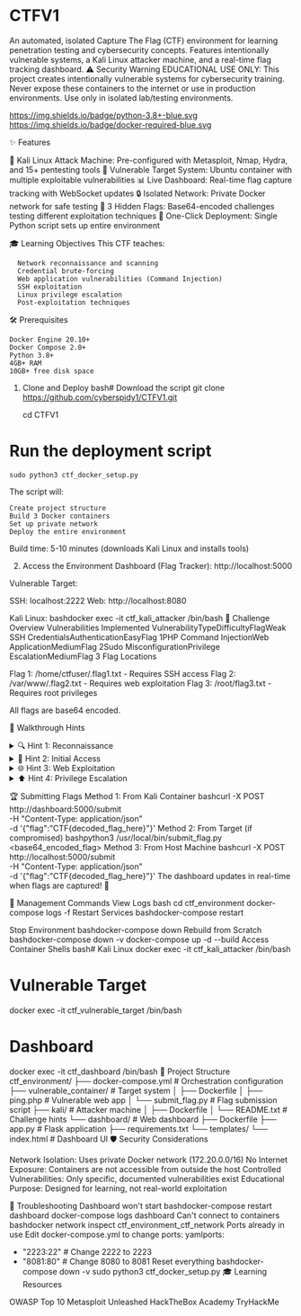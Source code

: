# CTFV1
An automated, isolated Capture The Flag (CTF) environment for learning penetration testing and cybersecurity concepts. Features intentionally vulnerable systems, a Kali Linux attacker machine, and a real-time flag tracking dashboard.
⚠️ Security Warning
EDUCATIONAL USE ONLY: This project creates intentionally vulnerable systems for cybersecurity training. Never expose these containers to the internet or use in production environments. Use only in isolated lab/testing environments.

https://img.shields.io/badge/python-3.8+-blue.svg
https://img.shields.io/badge/docker-required-blue.svg

✨ Features

🐧 Kali Linux Attack Machine: Pre-configured with Metasploit, Nmap, Hydra, and 15+ pentesting tools
🎯 Vulnerable Target System: Ubuntu container with multiple exploitable vulnerabilities
📊 Live Dashboard: Real-time flag capture tracking with WebSocket updates
🔒 Isolated Network: Private Docker network for safe testing
🏁 3 Hidden Flags: Base64-encoded challenges testing different exploitation techniques
🚀 One-Click Deployment: Single Python script sets up entire environment

🎓 Learning Objectives
    This CTF teaches:

      Network reconnaissance and scanning
      Credential brute-forcing
      Web application vulnerabilities (Command Injection)
      SSH exploitation
      Linux privilege escalation
      Post-exploitation techniques

🛠️ Prerequisites

    Docker Engine 20.10+
    Docker Compose 2.0+
    Python 3.8+
    4GB+ RAM
    10GB+ free disk space

1. Clone and Deploy
      bash# Download the script
      git clone https://github.com/cyberspidy1/CTFV1.git

      cd CTFV1

# Run the deployment script
    sudo python3 ctf_docker_setup.py


The script will:

    Create project structure
    Build 3 Docker containers
    Set up private network
    Deploy the entire environment

Build time: 5-10 minutes (downloads Kali Linux and installs tools)

2. Access the Environment
    Dashboard (Flag Tracker):
    http://localhost:5000

Vulnerable Target:

SSH: localhost:2222
Web: http://localhost:8080

Kali Linux:
bashdocker exec -it ctf_kali_attacker /bin/bash
🎯 Challenge Overview
Vulnerabilities Implemented
VulnerabilityTypeDifficultyFlagWeak SSH CredentialsAuthenticationEasyFlag 1PHP Command InjectionWeb ApplicationMediumFlag 2Sudo MisconfigurationPrivilege EscalationMediumFlag 3
Flag Locations

Flag 1: /home/ctfuser/.flag1.txt - Requires SSH access
Flag 2: /var/www/.flag2.txt - Requires web exploitation
Flag 3: /root/flag3.txt - Requires root privileges

All flags are base64 encoded.

📖 Walkthrough Hints
<details>
<summary>🔍 Hint 1: Reconnaissance</summary>
Start by scanning the target:
bashnmap -sV -p- vulnerable_target
Look for open ports and running services.
</details>
<details>
<summary>🔑 Hint 2: Initial Access</summary>
Try common/weak credentials on SSH:
bashhydra -l ctfuser -P /usr/share/wordlists/rockyou.txt vulnerable_target ssh
Or guess common passwords manually.
</details>
<details>
<summary>🌐 Hint 3: Web Exploitation</summary>
The web application has a ping tool. Test for command injection:
http://vulnerable_target/ping.php?ip=127.0.0.1;ls
Try different payloads to read files.
</details>
<details>
<summary>⬆️ Hint 4: Privilege Escalation</summary>
Check sudo permissions:
bashsudo -l
The find command can be exploited for privilege escalation.
</details>


🏆 Submitting Flags
Method 1: From Kali Container
bashcurl -X POST http://dashboard:5000/submit \
  -H "Content-Type: application/json" \
  -d '{"flag":"CTF{decoded_flag_here}"}'
Method 2: From Target (if compromised)
bashpython3 /usr/local/bin/submit_flag.py <base64_encoded_flag>
Method 3: From Host Machine
bashcurl -X POST http://localhost:5000/submit \
  -H "Content-Type: application/json" \
  -d '{"flag":"CTF{decoded_flag_here}"}'
The dashboard updates in real-time when flags are captured! 🎉


🔧 Management Commands
    View Logs
      bash cd ctf_environment
      docker-compose logs -f
    Restart Services
      bashdocker-compose restart

Stop Environment
    bashdocker-compose down
Rebuild from Scratch
    bashdocker-compose down -v
    docker-compose up -d --build
Access Container Shells
    bash# Kali Linux
docker exec -it ctf_kali_attacker /bin/bash

# Vulnerable Target
docker exec -it ctf_vulnerable_target /bin/bash

# Dashboard
docker exec -it ctf_dashboard /bin/bash
📁 Project Structure
ctf_environment/
├── docker-compose.yml          # Orchestration configuration
├── vulnerable_container/       # Target system
│   ├── Dockerfile
│   ├── ping.php               # Vulnerable web app
│   └── submit_flag.py         # Flag submission script
├── kali/                      # Attacker machine
│   ├── Dockerfile
│   └── README.txt             # Challenge hints
└── dashboard/                 # Web dashboard
    ├── Dockerfile
    ├── app.py                 # Flask application
    ├── requirements.txt
    └── templates/
        └── index.html         # Dashboard UI
🛡️ Security Considerations

Network Isolation: Uses private Docker network (172.20.0.0/16)
No Internet Exposure: Containers are not accessible from outside the host
Controlled Vulnerabilities: Only specific, documented vulnerabilities exist
Educational Purpose: Designed for learning, not real-world exploitation

🐛 Troubleshooting
Dashboard won't start
bashdocker-compose restart dashboard
docker-compose logs dashboard
Can't connect to containers
bashdocker network inspect ctf_environment_ctf_network
Ports already in use
Edit docker-compose.yml to change ports:
yamlports:
  - "2223:22"  # Change 2222 to 2223
  - "8081:80"  # Change 8080 to 8081
Reset everything
bashdocker-compose down -v
sudo python3 ctf_docker_setup.py
🎓 Learning Resources

OWASP Top 10
Metasploit Unleashed
HackTheBox Academy
TryHackMe
